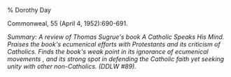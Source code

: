 % Dorothy Day

Commonweal, 55 (April 4, 1952):690-691.

*Summary: A review of Thomas Sugrue's book A Catholic Speaks His Mind.
Praises the book's ecumenical efforts with Protestants and its criticism
of Catholics. Finds the book's weak point in its ignorance of ecumenical
movements , and its strong spot in defending the Catholic faith yet
seeking unity with other non-Catholics. (DDLW \#89).*


